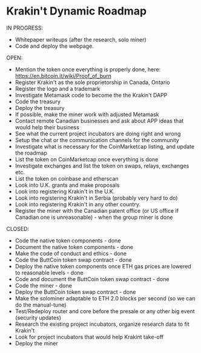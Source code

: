 # Krakin't Dynamic Roadmap

IN PROGRESS:
- Whitepaper writeups (after the research, solo miner)
- Code and deploy the webpage.


OPEN:
- Mention the token once everything is properly done, here: https://en.bitcoin.it/wiki/Proof_of_burn
- Register Krakin't as the sole proprietorship in Canada, Ontario
- Register the logo and a trademark
- Investigate Metamask code to become the the Krakin't DAPP
- Code the treasury
- Deploy the treasury
- If possible, make the miner work with adjusted Metamask
- Contact remote Canadian businesses and ask about APP ideas that would help their business
- See what the current project incubators are doing right and wrong
- Setup the chat or the communication channels for the community
- Investigate what is necessary for the CoinMarketcap listing, and update the roadmap
- List the token on CoinMarketcap once everything is done
- Investigate exchanges and list the token on swaps, relays, exchanges etc.
- List the token on coinbase and etherscan
- Look into U.K. grants and make proposals
- Look into registering Krakin't in the U.K.
- Look into registering Krakin't in Serbia (probably very hard to do)
- Look into registering Krakin't in any other country.
- Register the miner with the Canadian patent office (or US office if Canadian one is unreasonable) - when the group miner is done


CLOSED:
- Code the native token components - done
- Document the native token components - done
- Make the code of conduct and ethics - done
- Code the ButtCoin token swap contract - done
- Deploy the native token components once ETH gas prices are lowered to reasonable levels - done
- Code and document the ButtCoin token swap contract - done
- Code the miner - done
- Deploy the ButtCoin token swap contract - done
- Make the solominer adaptable to ETH 2.0 blocks per second (so we can do the manual-tune)
- Test/Redeploy router and core before the presale or any other big event (security updates)
- Research the existing project incubators, organize research data to fit Krakin't
- Look for project incubators that would help Krakint take-off
- Deploy the miner
